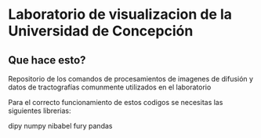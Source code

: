 # Laboratorio de visualizacion de la Universidad de Concepción

## Que hace esto?

Repositorio de los comandos de procesamientos de imagenes de difusión y datos de tractografías comunmente utilizados en el laboratorio


Para el correcto funcionamiento de estos codigos se necesitas las siguientes librerias:

dipy
numpy
nibabel
fury
pandas

